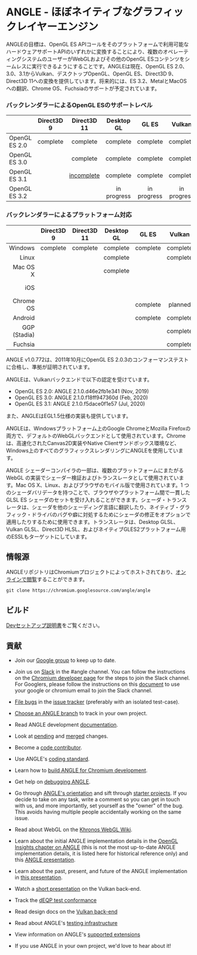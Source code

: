 # ANGLE - ほぼネイティブなグラフィックレイヤーエンジン

ANGLEの目標は、OpenGL ES APIコールをそのプラットフォームで利用可能なハードウェアサポートAPIのいずれかに変換することにより、複数のオペレーティングシステムのユーザーがWebGLおよびその他のOpenGL ESコンテンツをシームレスに実行できるようにすることです。ANGLEは現在、OpenGL ES 2.0、3.0、3.1からVulkan、デスクトップOpenGL、OpenGL ES、Direct3D 9、Direct3D 11への変換を提供しています。将来的には、ES 3.2、MetalとMacOSへの翻訳、Chrome OS、Fuchsiaのサポートが予定されています。


### バックレンダラーによるOpenGL ESのサポートレベル

|                |  Direct3D 9   |  Direct3D 11     |   Desktop GL   |    GL ES      |    Vulkan     |    Metal      |
|----------------|:-------------:|:----------------:|:--------------:|:-------------:|:-------------:|:-------------:|
| OpenGL ES 2.0  |    complete   |    complete      |    complete    |    complete   |    complete   |    complete   |
| OpenGL ES 3.0  |               |    complete      |    complete    |    complete   |    complete   |  in progress  |
| OpenGL ES 3.1  |               | [incomplete](doc/ES31StatusOnD3D11.md) |    complete    |    complete   |    complete   |               |
| OpenGL ES 3.2  |               |                  |  in progress   |  in progress  |  in progress  |               |


### バックレンダラーによるプラットフォーム対応

|              |    Direct3D 9  |   Direct3D 11  |   Desktop GL  |    GL ES    |   Vulkan    |    Metal    |
|-------------:|:--------------:|:--------------:|:-------------:|:-----------:|:-----------:|:-----------:|
| Windows      |    complete    |    complete    |   complete    |   complete  |   complete  |             |
| Linux        |                |                |   complete    |             |   complete  |             |
| Mac OS X     |                |                |   complete    |             |             | in progress |
| iOS          |                |                |               |             |             | in progress |
| Chrome OS    |                |                |               |   complete  |   planned   |             |
| Android      |                |                |               |   complete  |   complete  |             |
| GGP (Stadia) |                |                |               |             |   complete  |             |
| Fuchsia      |                |                |               |             |   complete  |             |

ANGLE v1.0.772は、2011年10月にOpenGL ES 2.0.3のコンフォーマンステストに合格し、準拠が証明されています。

ANGLEは、Vulkanバックエンドで以下の認定を受けています。

* OpenGL ES 2.0: ANGLE 2.1.0.d46e2fb1e341 (Nov, 2019)
* OpenGL ES 3.0: ANGLE 2.1.0.f18ff947360d (Feb, 2020)
* OpenGL ES 3.1: ANGLE 2.1.0.f5dace0f1e57 (Jul, 2020)

また、ANGLEはEGL1.5仕様の実装も提供しています。

ANGLEは、Windowsプラットフォーム上のGoogle ChromeとMozilla Firefoxの両方で、デフォルトのWebGLバックエンドとして使用されています。Chromeは、高速化されたCanvas2D実装やNative Clientサンドボックス環境など、Windows上のすべてのグラフィックスレンダリングにANGLEを使用しています。

ANGLE シェーダーコンパイラの一部は、複数のプラットフォームにまたがる WebGL の実装でシェーダー検証およびトランスレータとして使用されています。Mac OS X、Linux、およびブラウザのモバイル版で使用されています。1 つのシェーダバリデータを持つことで、ブラウザやプラットフォーム間で一貫した GLSL ES シェーダのセットを受け入れることができます。シェーダ・トランスレータは、シェーダを他のシェーディング言語に翻訳したり、ネイティブ・グラフィック・ドライバのバグや癖に対処するためにシェーダの修正をオプションで適用したりするために使用できます。トランスレータは、Desktop GLSL、Vulkan GLSL、Direct3D HLSL、およびネイティブGLES2プラットフォーム用のESSLもターゲットにしています。


## 情報源

ANGLEリポジトリはChromiumプロジェクトによってホストされており、[オンラインで閲覧](https://chromium.googlesource.com/angle/angle)することができます。

    git clone https://chromium.googlesource.com/angle/angle


## ビルド

[Devセットアップ説明書](doc/DevSetup.md)をご覧ください。


## 貢献

* Join our [Google group](https://groups.google.com/group/angleproject) to keep up to date.
* Join us on [Slack](https://chromium.slack.com) in the #angle channel. You can
  follow the instructions on the [Chromium developer page](https://www.chromium.org/developers/slack)
  for the steps to join the Slack channel. For Googlers, please follow the
  instructions on this [document](https://docs.google.com/document/d/1wWmRm-heDDBIkNJnureDiRO7kqcRouY2lSXlO6N2z6M/edit?usp=sharing)
  to use your google or chromium email to join the Slack channel.
* [File bugs](http://anglebug.com/new) in the [issue tracker](https://bugs.chromium.org/p/angleproject/issues/list) (preferably with an isolated test-case).
* [Choose an ANGLE branch](doc/ChoosingANGLEBranch.md) to track in your own project.


* Read ANGLE development [documentation](doc).
* Look at [pending](https://chromium-review.googlesource.com/q/project:angle/angle+status:open)
  and [merged](https://chromium-review.googlesource.com/q/project:angle/angle+status:merged) changes.
* Become a [code contributor](doc/ContributingCode.md).
* Use ANGLE's [coding standard](doc/CodingStandard.md).
* Learn how to [build ANGLE for Chromium development](doc/BuildingAngleForChromiumDevelopment.md).
* Get help on [debugging ANGLE](doc/DebuggingTips.md).
* Go through [ANGLE's orientation](doc/Orientation.md) and sift through [starter projects](https://bugs.chromium.org/p/angleproject/issues/list?q=Hotlist%3DStarterBug). If you decide to take on any task, write a comment so you can get in touch with us, and more importantly, set yourself as the "owner" of the bug. This avoids having multiple people accidentally working on the same issue.


* Read about WebGL on the [Khronos WebGL Wiki](http://khronos.org/webgl/wiki/Main_Page).
* Learn about the initial ANGLE implementation details in the [OpenGL Insights chapter on ANGLE](http://www.seas.upenn.edu/~pcozzi/OpenGLInsights/OpenGLInsights-ANGLE.pdf) (this is not the most up-to-date ANGLE implementation details, it is listed here for historical reference only) and this [ANGLE presentation](https://drive.google.com/file/d/0Bw29oYeC09QbbHoxNE5EUFh0RGs/view?usp=sharing&resourcekey=0-CNvGnQGgFSvbXgX--Y_Iyg).
* Learn about the past, present, and future of the ANGLE implementation in [this presentation](https://docs.google.com/presentation/d/1CucIsdGVDmdTWRUbg68IxLE5jXwCb2y1E9YVhQo0thg/pub?start=false&loop=false).
* Watch a [short presentation](https://youtu.be/QrIKdjmpmaA) on the Vulkan back-end.
* Track the [dEQP test conformance](doc/dEQP-Charts.md)
* Read design docs on the [Vulkan back-end](src/libANGLE/renderer/vulkan/README.md)
* Read about ANGLE's [testing infrastructure](infra/README.md)
* View information on ANGLE's [supported extensions](doc/ExtensionSupport.md)
* If you use ANGLE in your own project, we'd love to hear about it!
